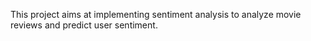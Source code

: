 
This project aims at implementing sentiment analysis to analyze movie reviews and predict user sentiment.
